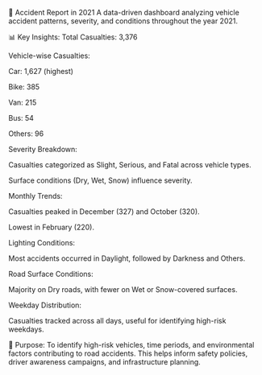 🚗 Accident Report in 2021
A data-driven dashboard analyzing vehicle accident patterns, severity, and conditions throughout the year 2021.

📊 Key Insights:
Total Casualties: 3,376

Vehicle-wise Casualties:

Car: 1,627 (highest)

Bike: 385

Van: 215

Bus: 54

Others: 96

Severity Breakdown:

Casualties categorized as Slight, Serious, and Fatal across vehicle types.

Surface conditions (Dry, Wet, Snow) influence severity.

Monthly Trends:

Casualties peaked in December (327) and October (320).

Lowest in February (220).

Lighting Conditions:

Most accidents occurred in Daylight, followed by Darkness and Others.

Road Surface Conditions:

Majority on Dry roads, with fewer on Wet or Snow-covered surfaces.

Weekday Distribution:

Casualties tracked across all days, useful for identifying high-risk weekdays.

🎯 Purpose:
To identify high-risk vehicles, time periods, and environmental factors contributing to road accidents. This helps inform safety policies, driver awareness campaigns, and infrastructure planning.
